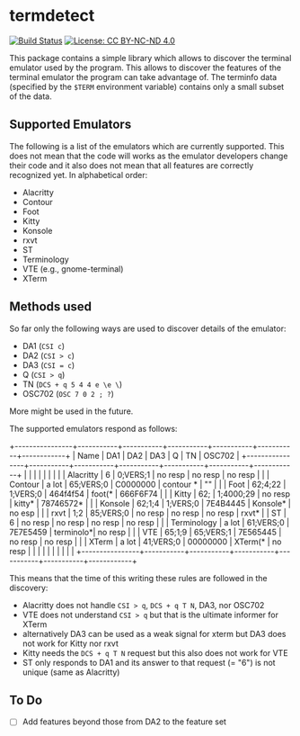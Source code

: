 # termdetect

[![Build Status](https://github.com/drepper/termdetect/workflows/CI/badge.svg)](https://github.com/drepper/termdetect/actions)
[![License: CC BY-NC-ND 4.0](https://img.shields.io/badge/License-CC_BY--NC--ND_4.0-lightgrey.svg)](https://creativecommons.org/licenses/by-nc-nd/4.0/)

This package contains a simple library which allows to discover the terminal emulator
used by the program.  This allows to discover the features of the terminal emulator the
program can take advantage of.  The terminfo data (specified by the `$TERM` environment
variable) contains only a small subset of the data.


## Supported Emulators

The following is a list of the emulators which are currently supported.  This does not mean
that the code will works as the emulator developers change their code and it also does not
mean that all features are correctly recognized yet.  In alphabetical order:

- Alacritty
- Contour
- Foot
- Kitty
- Konsole
- rxvt
- ST
- Terminology
- VTE (e.g., gnome-terminal)
- XTerm


## Methods used

So far only the following ways are used to discover details of the emulator:

- DA1 (`CSI c`)
- DA2 (`CSI > c`)
- DA3 (`CSI = c`)
- Q (`CSI > q`)
- TN (`DCS + q 5 4 4 e \e \`)
- OSC702 (`OSC 7 0 2 ; ?`)

More might be used in the future.

The supported emulators respond as follows:

+----------------+-----------+-----------+-----------+-----------+-----------+------------+
| Name           |    DA1    |    DA2    |    DA3    |     Q     |    TN     |   OSC702   |
+----------------+-----------+-----------+-----------+-----------+-----------+------------+
|                |           |           |           |           |           |            |
| Alacritty      | 6         | 0;VERS;1  | no resp   | no resp   | no resp   |            |
| Contour        | a lot     | 65;VERS;0 | C0000000  | contour * | ""        |            |
| Foot           | 62;4;22   | 1;VERS;0  | 464f4f54  | foot(*    | 666F6F74  |            |
| Kitty          | 62;       | 1;4000;29 | no resp   | kitty*    | 78746572* |            |
| Konsole        | 62;1;4    | 1;VERS;0  | 7E4B4445  | Konsole*  | no esp    |            |
| rxvt           | 1;2       | 85;VERS;0 | no resp   | no resp   | no resp   | rxvt*      |
| ST             | 6         | no resp   | no resp   | no resp   | no resp   |            |
| Terminology    | a lot     | 61;VERS;0 | 7E7E5459  | terminolo*| no resp   |            |
| VTE            | 65;1;9    | 65;VERS;1 | 7E565445  | no resp   | no resp   |            |
| XTerm          | a lot     | 41;VERS;0 | 00000000  | XTerm(*   | no resp   |            |
|                |           |           |           |           |           |            |
+----------------+-----------+-----------+-----------+-----------+-----------+------------+

This means that the time of this writing these rules are followed in the discovery:

- Alacritty does not handle `CSI > q`, `DCS + q T N`, DA3, nor OSC702
- VTE does not understand `CSI > q` but that is the ultimate informer for XTerm
- alternatively DA3 can be used as a weak signal for xterm but DA3 does not work for Kitty nor rxvt
- Kitty needs the `DCS + q T N` request but this also does not work for VTE
- ST only responds to DA1 and its answer to that request (= "6") is not unique (same as Alacritty)


## To Do

- [ ] Add features beyond those from DA2 to the feature set
